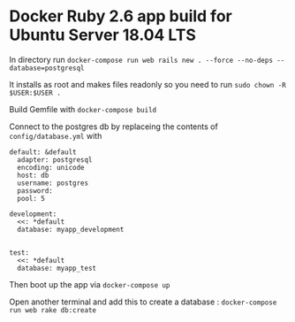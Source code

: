 # Docker Ruby 2.6 app build for Ubuntu Server 18.04 LTS

In directory run `docker-compose run web rails new . --force --no-deps --database=postgresql`

It installs as root and makes files readonly so you need to run `sudo chown -R $USER:$USER .` 

Build Gemfile with `docker-compose build`

Connect to the postgres db by replaceing the contents of `config/database.yml` with

```
default: &default
  adapter: postgresql
  encoding: unicode
  host: db
  username: postgres
  password:
  pool: 5

development:
  <<: *default
  database: myapp_development


test:
  <<: *default
  database: myapp_test
```

Then boot up the app via `docker-compose up`


Open another terminal and add this to create a database : `docker-compose run web rake db:create`
